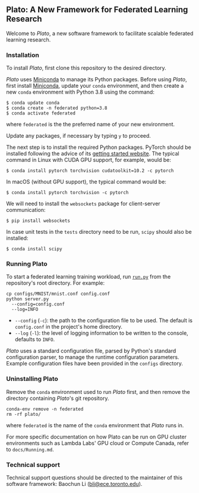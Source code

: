 ## Plato: A New Framework for Federated Learning Research

Welcome to *Plato*, a new software framework to facilitate scalable federated learning research.

### Installation

To install *Plato*, first clone this repository to the desired directory.

*Plato* uses [Miniconda](https://docs.conda.io/en/latest/miniconda.html) to manage its Python packages. Before using *Plato*, first install [Miniconda](https://docs.conda.io/en/latest/miniconda.html), update your `conda` environment, and then create a new `conda` environment with Python 3.8 using the command:

```shell
$ conda update conda
$ conda create -n federated python=3.8
$ conda activate federated
```

where `federated` is the the preferred name of your new environment.

Update any packages, if necessary by typing `y` to proceed.

The next step is to install the required Python packages. PyTorch should be installed following the advice of its [getting started website](https://pytorch.org/get-started/locally/). The typical command in Linux with CUDA GPU support, for example, would be:

```shell
$ conda install pytorch torchvision cudatoolkit=10.2 -c pytorch
```

In macOS (without GPU support), the typical command would be:

```shell
$ conda install pytorch torchvision -c pytorch
```

We will need to install the `websockets` package for client-server communication:

```shell
$ pip install websockets
```

In case unit tests in the `tests` directory need to be run, `scipy` should also be installed:

```shell
$ conda install scipy
```

### Running Plato

To start a federated learning training workload, run [`run.py`](run.py) from the repository's root directory. For example:

```shell
cp configs/MNIST/mnist.conf config.conf
python server.py
  --config=config.conf
  --log=INFO
```

* `--config` (`-c`): the path to the configuration file to be used. The default is `config.conf` in the project's home directory.
* `--log` (`-l`): the level of logging information to be written to the console, defaults to `INFO`.

*Plato* uses a standard configuration file, parsed by Python's standard configuration parser, to manage the runtime configuration parameters. Example configuration files have been provided in the `configs` directory.

### Uninstalling Plato

Remove the `conda` environment used to run *Plato* first, and then remove the directory containing *Plato*'s git repository.

```shell
conda-env remove -n federated
rm -rf plato/
```

where `federated` is the name of the `conda` environment that *Plato* runs in.

For more specific documentation on how Plato can be run on GPU cluster environments such as Lambda Labs' GPU cloud or Compute Canada, refer to `docs/Running.md`.

### Technical support

Technical support questions should be directed to the maintainer of this software framework: Baochun Li (bli@ece.toronto.edu).
